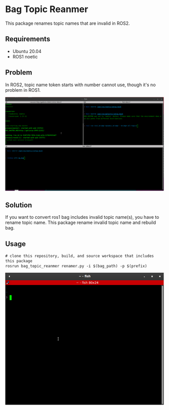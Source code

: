 # Bag Topic Reanmer
This package renames topic names that are invalid in ROS2.

## Requirements
- Ubuntu 20.04
- ROS1 noetic

## Problem
In ROS2, topic name token starts with number cannot use, though it's no problem in ROS1.

![problem](./problem.gif)

## Solution
If you want to convert ros1 bag includes invalid topic name(s), you have to rename topic name.
This package rename invalid topic name and rebuild bag.

## Usage
```
# clone this repository, build, and source workspace that includes this package
rosrun bag_topic_reanmer renamer.py -i $(bag_path) -p $(prefix)
```

![demo](./demo.gif)

